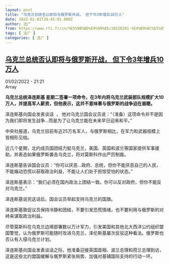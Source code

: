 ```yaml
---
layout: post
title: "乌克兰总统否认即将与俄罗斯开战， 但下令3年增兵10万人"
date: 2022-02-01T20:45:01.000Z
author: 法广
from: https://www.rfi.fr/cn/%E5%9B%BD%E9%99%85/20220201-%E4%B9%8C%E5%85%8B%E5%85%B0%E6%80%BB%E7%BB%9F%E5%90%A6%E8%AE%A4%E5%8D%B3%E5%B0%86%E4%B8%8E%E4%BF%84%E7%BD%97%E6%96%AF%E5%BC%80%E6%88%98%EF%BC%8C-%E4%BD%86%E4%B8%8B%E4%BB%A43%E5%B9%B4%E5%A2%9E%E5%85%B510%E4%B8%87%E4%BA%BA
tags: [ 法广 ]
categories: [ 法广 ]
---
```

<!--1643748301000-->
[乌克兰总统否认即将与俄罗斯开战， 但下令3年增兵10万人](https://www.rfi.fr/cn/%E5%9B%BD%E9%99%85/20220201-%E4%B9%8C%E5%85%8B%E5%85%B0%E6%80%BB%E7%BB%9F%E5%90%A6%E8%AE%A4%E5%8D%B3%E5%B0%86%E4%B8%8E%E4%BF%84%E7%BD%97%E6%96%AF%E5%BC%80%E6%88%98%EF%BC%8C-%E4%BD%86%E4%B8%8B%E4%BB%A43%E5%B9%B4%E5%A2%9E%E5%85%B510%E4%B8%87%E4%BA%BA)
------

<div>
<div>01/02/2022 - 21:21</div>Array<p><strong>                    乌克兰总统泽连斯基 星期二签署一项命令，在3年内将乌克兰武装部队规模扩大10万人，并提高军人薪资，但他表示，这并不意味著与俄罗斯的战争迫在眉睫。                </strong></p><div >                    <p>泽连斯基向国会发表谈话  ， 他对乌克兰国会议员说：“（准备）这项命令并不是因为我们即将发生战争…而是为了让乌克兰能在未来早日迎来和平。”</p><p>中央社报道，乌克兰目前有近25万名军人，与俄罗斯相比，在军力和武器规模上皆相形见绌。</p><p>近几个星期，北约成员国团结力挺乌克兰，美国、英国和波兰等国家提供军事援助，并表态如果俄罗斯袭击乌克兰，将对莫斯科作出严厉制裁。</p><p>泽连斯基告诉国会议员：“你可以厌恶…政府、总统，但你不能厌恶自己的人民，不能煽动恐慌以获取政治利益，不能让人们处于担惊受怕的状态。”</p><p>泽连斯基表示：“我们必须在国内政治上团结一致。你可以反对政府，但你不能反对乌克兰。”</p><p>泽连斯基说完这话后，国会议员举起支持乌克兰的国旗。</p><p>泽连斯基敦促议员保持冷静和团结，不要引发恐慌情绪，也不要利用与俄罗斯的对峙来谋取政治利益。</p><p>尽管莫斯科在乌克兰边境部署数以万计军力，引发美国和其他北大西洋公约组织盟国警觉，认为俄罗斯可能随时攻进乌克兰，泽伦斯基屡次反驳这种看法。俄罗斯也否认有入侵乌克兰计划。</p><p>泽连斯基向国会发表谈话之际，他准备迎接英国首相、波兰总理和荷兰总理到访，这是这些北约盟国缓解与俄罗斯紧张局势、加强对基辅国际支持的行动一环。</p>                                            <div data-selfpromo-newsletter>    </div>    <div data-selfpromo-app>    </div>                </div>
</div>
